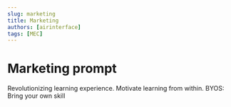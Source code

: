 ```yaml
---
slug: marketing
title: Marketing
authors: [airinterface]
tags: [MEC]
---
```


# Marketing prompt

Revolutionizing learning experience.
Motivate learning from within. 
BYOS: Bring your own skill 
